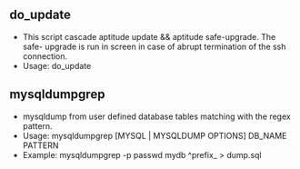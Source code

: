 do_update
---------
- This script cascade aptitude update && aptitude safe-upgrade. The safe-
upgrade is run in screen in case of abrupt termination of the ssh
connection.
- Usage: do_update

mysqldumpgrep
-------------
- mysqldump from user defined database tables matching with the
regex pattern.
- Usage: mysqldumpgrep [MYSQL | MYSQLDUMP OPTIONS] DB_NAME PATTERN
- Example: mysqldumpgrep -p passwd mydb ^prefix_ > dump.sql
